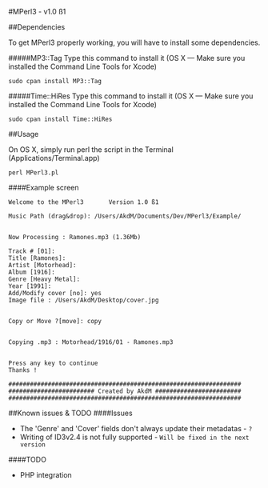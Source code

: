 #MPerl3 - v1.0 ß1

##Dependencies 

To get MPerl3 properly working, you will have to install some dependencies.

#####MP3::Tag
Type this command to install it (OS X — Make sure you installed the Command Line Tools for Xcode)

```
sudo cpan install MP3::Tag
```

#####Time::HiRes
Type this command to install it (OS X — Make sure you installed the Command Line Tools for Xcode)

```
sudo cpan install Time::HiRes
```


##Usage

On OS X, simply run perl the script in the Terminal (Applications/Terminal.app)

```
perl MPerl3.pl
```

####Example screen
```
Welcome to the MPerl3		Version 1.0 ß1

Music Path (drag&drop): /Users/AkdM/Documents/Dev/MPerl3/Example/    


Now Processing : Ramones.mp3 (1.36Mb)

Track # [01]:   
Title [Ramones]: 
Artist [Motorhead]: 
Album [1916]: 
Genre [Heavy Metal]: 
Year [1991]: 
Add/Modify cover [no]: yes
Image file : /Users/AkdM/Desktop/cover.jpg 


Copy or Move ?[move]: copy


Copying .mp3 : Motorhead/1916/01 - Ramones.mp3


Press any key to continue
Thanks !

#################################################################
######################## Created by AkdM ########################
#################################################################
```


##Known issues & TODO
####Issues
* The 'Genre' and 'Cover' fields don't always update their metadatas - `?`
* Writing of ID3v2.4 is not fully supported - `Will be fixed in the next version`

####TODO
* PHP integration

